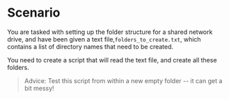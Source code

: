 # Scenario

You are tasked with setting up the folder structure for a shared network drive, and have been given a text file, ​`folders_to_create.txt`​, which contains a list of directory names that need to be created. 

You need to create a script that will read the text file, and create all these folders. 

> Advice:​ Test this script from within a new empty folder -- it can get a bit messy!